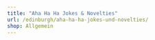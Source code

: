 ```yaml
---
title: "Aha Ha Ha Jokes & Novelties"
url: /edinburgh/aha-ha-ha-jokes-und-novelties/
shop: Allgemein
---
```

